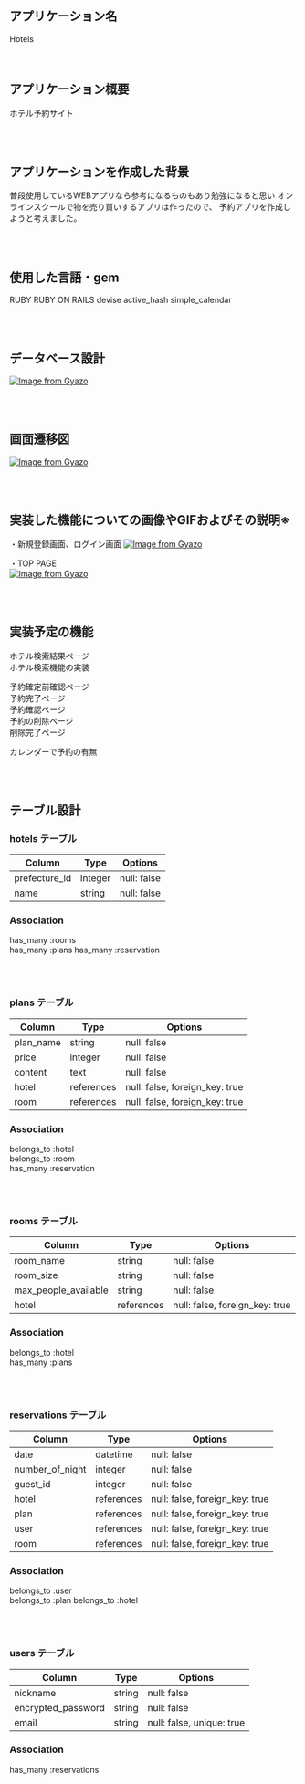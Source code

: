 ## アプリケーション名	
 Hotels  
<br><br>

## アプリケーション概要	

ホテル予約サイト

<br><br>
## アプリケーションを作成した背景	
普段使用しているWEBアプリなら参考になるものもあり勉強になると思い
オンラインスクールで物を売り買いするアプリは作ったので、
予約アプリを作成しようと考えました。

<br><br>

## 使用した言語・gem

RUBY
RUBY ON RAILS
devise
active_hash
simple_calendar

<br><br>

## データベース設計

[![Image from Gyazo](https://i.gyazo.com/049af7989b407bee2719a4b7d9874515.png)](https://gyazo.com/049af7989b407bee2719a4b7d9874515)

<br><br>


## 画面遷移図	

[![Image from Gyazo](https://i.gyazo.com/b1ca2f88820b10073c70b9bc4f33c9bc.png)](https://gyazo.com/b1ca2f88820b10073c70b9bc4f33c9bc)

<br><br>


## 実装した機能についての画像やGIFおよびその説明※

・新規登録画面、ログイン画面
[![Image from Gyazo](https://i.gyazo.com/2fa6d9cad526ac9332107e22d5363e05.gif)](https://gyazo.com/2fa6d9cad526ac9332107e22d5363e05)


・TOP PAGE  
[![Image from Gyazo](https://i.gyazo.com/5023ae00c331addddd84a000c67f2961.gif)](https://gyazo.com/5023ae00c331addddd84a000c67f2961)



<br><br>

## 実装予定の機能	

ホテル検索結果ページ  
ホテル検索機能の実装  

予約確定前確認ページ  
予約完了ページ  
予約確認ページ  
予約の削除ページ   
削除完了ページ  

カレンダーで予約の有無


<br><br>


## テーブル設計

### hotels テーブル

| Column             | Type    | Options                   |
| ------------------ | ------  | ------------------------- |
| prefecture_id      | integer | null: false               |
| name               | string  | null: false               |


### Association

has_many :rooms  
has_many :plans
has_many :reservation

<br><br>

### plans テーブル

| Column             | Type       | Options                        |
| ------------------ | ---------  | ------------------------------ |
| plan_name          | string     | null: false                    |
| price              | integer    | null: false                    |
| content            | text       | null: false                    |
| hotel              | references | null: false, foreign_key: true |
| room               | references | null: false, foreign_key: true |

### Association

belongs_to :hotel  
belongs_to :room  
has_many :reservation

<br><br>

### rooms テーブル

| Column                | Type       | Options                        |
| --------------------- | ---------  | ------------------------------ |
| room_name             | string     | null: false                    |
| room_size             | string     | null: false                    |
| max_people_available  | string     | null: false                    |
| hotel                 | references | null: false, foreign_key: true |


### Association

belongs_to :hotel  
has_many :plans

<br><br>

### reservations テーブル

| Column             | Type       | Options                        |
| ------------------ | ------     | ------------------------------ |
| date               | datetime   | null: false                    |
| number_of_night    | integer    | null: false                    |
| guest_id           | integer    | null: false                    |
| hotel              | references | null: false, foreign_key: true |
| plan               | references | null: false, foreign_key: true |
| user               | references | null: false, foreign_key: true |
| room               | references | null: false, foreign_key: true |



### Association

belongs_to :user  
belongs_to :plan
belongs_to :hotel

<br><br>

### users テーブル

| Column             | Type    | Options                   |
| ------------------ | ------  | ------------------------- |
| nickname           | string  | null: false               |
| encrypted_password | string  | null: false               |
| email              | string  | null: false, unique: true |

### Association

has_many :reservations
